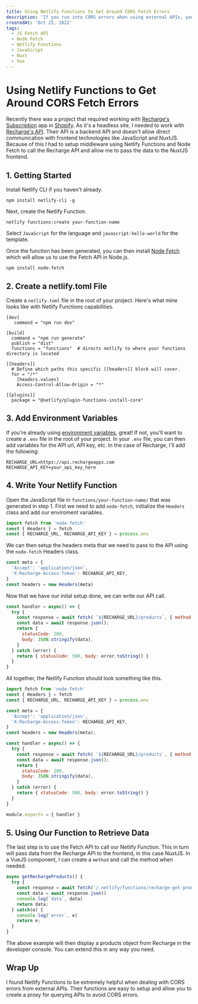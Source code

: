 ```yaml
---
title: Using Netlify Functions to Get Around CORS Fetch Errors
description: 'If you run into CORS errors when using external APIs, you can use Netlify Functions to fetch data from APIs without CORS issues.'
createdAt: 'Oct 25, 2022'
tags:
  - JS Fetch API
  - Node Fetch
  - Netlify Functions
  - JavaScript
  - Nuxt
  - Vue
---
```


# Using Netlify Functions to Get Around CORS Fetch Errors

Recently there was a project that required working with [Recharge's Subscription](https://rechargepayments.com/) app in [Shopify](https://www.shopify.com/). As it's a headless site, I needed to work with [Recharge's API](https://developer.rechargepayments.com/2021-11). Their API is a backend API and doesn't allow direct communication with frontend technologies like JavaScript and NuxtJS. Because of this I had to setup middleware using Netlify Functions and Node Fetch to call the Recharge API and allow me to pass the data to the NuxtJS frontend.

## 1. Getting Started

Install Netlify CLI if you haven't already.

`npm install netlify-cli -g`

Next, create the Netlify Function.

`netlify functions:create your-function-name`

Select `JavaScript` for the language and `javascript-hello-world` for the template.

Once the function has been generated, you can then install [Node Fetch](https://www.npmjs.com/package/node-fetch) which will allow us to use the Fetch API in Node.js.

`npm install node-fetch`

## 2. Create a netlify.toml File

Create a `netlify.toml` file in the root of your project. Here's what mine looks like with Netlify Functions capabilities.

```
[dev]
   command = "npm run dev"

[build]
  command = "npm run generate"
  publish = "dist"
  functions = "functions"  # directs netlify to where your functions directory is located

[[headers]]
  # Define which paths this specific [[headers]] block will cover.
  for = "/*"
    [headers.values]
    Access-Control-Allow-Origin = "*"

[[plugins]]
  package = "@netlify/plugin-functions-install-core"
```

## 3. Add Environment Variables

If you're already using [environment variables](https://medium.com/chingu/an-introduction-to-environment-variables-and-how-to-use-them-f602f66d15fa), great! If not, you'll want to create a `.env` file in the root of your project. In your `.env` file, you can then add variables for the API url, API key, etc. In the case of Recharge, I'll add the following:

```env
RECHARGE_URL=https://api.rechargeapps.com
RECHARGE_API_KEY=your_api_key_here
```

## 4. Write Your Netlify Function

Open the JavaScript file in `functions/your-function-name/` that was generated in step 1. First we need to add `node-fetch`, initialize the `Headers` class and add our enviroment variables.

```js
import fetch from 'node-fetch'
const { Headers } = fetch
const { RECHARGE_URL, RECHARGE_API_KEY } = process.env
```

We can then setup the headers meta that we need to pass to the API using the `node-fetch` Headers class.

```js
const meta = {
  'Accept': 'application/json',
  'X-Recharge-Access-Token': RECHARGE_API_KEY,
}
const headers = new Headers(meta)
```

Now that we have our inital setup done, we can write our API call.

```js
const handler = async() => {
  try {
    const response = await fetch( `${RECHARGE_URL}/products`, { method: 'GET', headers: headers});
    const data = await response.json();
    return {
      statusCode: 200,
      body: JSON.stringify(data),
    }
  } catch (error) {
    return { statusCode: 500, body: error.toString() }
  }
}
```

All together, the Netlify Function should look something like this.

```js
import fetch from 'node-fetch'
const { Headers } = fetch
const { RECHARGE_URL, RECHARGE_API_KEY } = process.env

const meta = {
  'Accept': 'application/json',
  'X-Recharge-Access-Token': RECHARGE_API_KEY,
}
const headers = new Headers(meta);

const handler = async() => {
  try {
    const response = await fetch( `${RECHARGE_URL}/products`, { method: 'GET', headers: headers});
    const data = await response.json();
    return {
      statusCode: 200,
      body: JSON.stringify(data),
    }
  } catch (error) {
    return { statusCode: 500, body: error.toString() }
  }
}

module.exports = { handler }
```


## 5. Using Our Function to Retrieve Data

The last step is to use the Fetch API to call our Netlify Function. This in turn will pass data from the Recharge API to the frontend, in this case NuxtJS. In a VueJS component, I can create a `method` and call the method when needed.

```js
async getRechargeProducts() {
  try {
    const response = await fetch('/.netlify/functions/recharge-get-products')
    const data = await response.json()
    console.log(`data`, data)
    return data;
  } catch(e) {
    console.log(`error`, e)
    return e;
  }
}
```

The above example will then display a products object from Recharge in the developer console. You can extend this in any way you need.


## Wrap Up

I found Netlify Functions to be extremely helpful when dealing with CORS errors from external APIs. Their functions are easy to setup and allow you to create a proxy for querying APIs to avoid CORS errors.